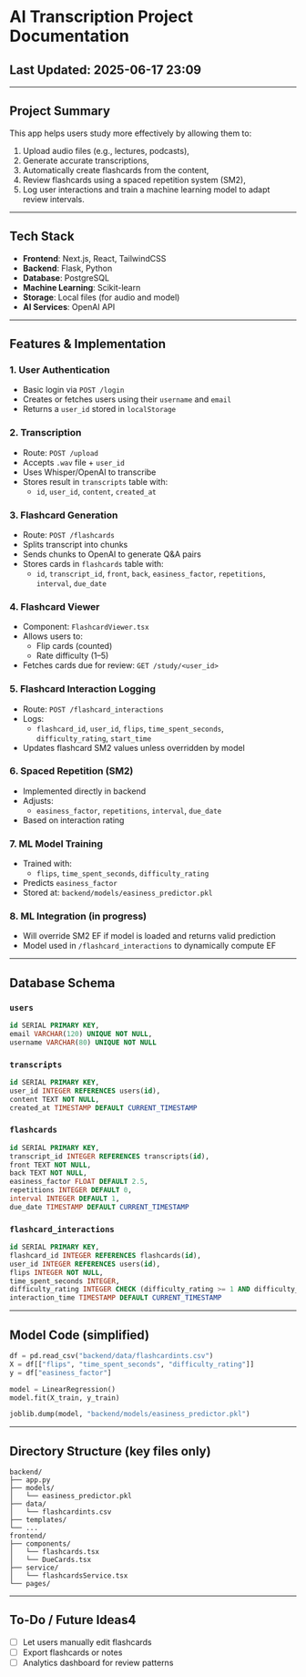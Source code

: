 # AI Transcription Project Documentation

## Last Updated: 2025-06-17 23:09

---

## Project Summary

This app helps users study more effectively by allowing them to:

1. Upload audio files (e.g., lectures, podcasts),
2. Generate accurate transcriptions,
3. Automatically create flashcards from the content,
4. Review flashcards using a spaced repetition system (SM2),
5. Log user interactions and train a machine learning model to adapt review intervals.

---

## Tech Stack

- **Frontend**: Next.js, React, TailwindCSS
- **Backend**: Flask, Python
- **Database**: PostgreSQL
- **Machine Learning**: Scikit-learn
- **Storage**: Local files (for audio and model)
- **AI Services**: OpenAI API

---

## Features & Implementation

### 1. **User Authentication**

- Basic login via `POST /login`
- Creates or fetches users using their `username` and `email`
- Returns a `user_id` stored in `localStorage`

### 2. **Transcription**

- Route: `POST /upload`
- Accepts `.wav` file + `user_id`
- Uses Whisper/OpenAI to transcribe
- Stores result in `transcripts` table with:
  - `id`, `user_id`, `content`, `created_at`

### 3. **Flashcard Generation**

- Route: `POST /flashcards`
- Splits transcript into chunks
- Sends chunks to OpenAI to generate Q&A pairs
- Stores cards in `flashcards` table with:
  - `id`, `transcript_id`, `front`, `back`, `easiness_factor`, `repetitions`, `interval`, `due_date`

### 4. **Flashcard Viewer**

- Component: `FlashcardViewer.tsx`
- Allows users to:
  - Flip cards (counted)
  - Rate difficulty (1–5)
- Fetches cards due for review: `GET /study/<user_id>`

### 5. **Flashcard Interaction Logging**

- Route: `POST /flashcard_interactions`
- Logs:
  - `flashcard_id`, `user_id`, `flips`, `time_spent_seconds`, `difficulty_rating`, `start_time`
- Updates flashcard SM2 values unless overridden by model

### 6. **Spaced Repetition (SM2)**

- Implemented directly in backend
- Adjusts:
  - `easiness_factor`, `repetitions`, `interval`, `due_date`
- Based on interaction rating

### 7. **ML Model Training**

- Trained with:
  - `flips`, `time_spent_seconds`, `difficulty_rating`
- Predicts `easiness_factor`
- Stored at: `backend/models/easiness_predictor.pkl`

### 8. **ML Integration (in progress)**

- Will override SM2 EF if model is loaded and returns valid prediction
- Model used in `/flashcard_interactions` to dynamically compute EF

---

## Database Schema

### `users`

```sql
id SERIAL PRIMARY KEY,
email VARCHAR(120) UNIQUE NOT NULL,
username VARCHAR(80) UNIQUE NOT NULL
```

### `transcripts`

```sql
id SERIAL PRIMARY KEY,
user_id INTEGER REFERENCES users(id),
content TEXT NOT NULL,
created_at TIMESTAMP DEFAULT CURRENT_TIMESTAMP
```

### `flashcards`

```sql
id SERIAL PRIMARY KEY,
transcript_id INTEGER REFERENCES transcripts(id),
front TEXT NOT NULL,
back TEXT NOT NULL,
easiness_factor FLOAT DEFAULT 2.5,
repetitions INTEGER DEFAULT 0,
interval INTEGER DEFAULT 1,
due_date TIMESTAMP DEFAULT CURRENT_TIMESTAMP
```

### `flashcard_interactions`

```sql
id SERIAL PRIMARY KEY,
flashcard_id INTEGER REFERENCES flashcards(id),
user_id INTEGER REFERENCES users(id),
flips INTEGER NOT NULL,
time_spent_seconds INTEGER,
difficulty_rating INTEGER CHECK (difficulty_rating >= 1 AND difficulty_rating <= 5),
interaction_time TIMESTAMP DEFAULT CURRENT_TIMESTAMP
```

---

## Model Code (simplified)

```python
df = pd.read_csv("backend/data/flashcardints.csv")
X = df[["flips", "time_spent_seconds", "difficulty_rating"]]
y = df["easiness_factor"]

model = LinearRegression()
model.fit(X_train, y_train)

joblib.dump(model, "backend/models/easiness_predictor.pkl")
```

---

## Directory Structure (key files only)

```
backend/
├── app.py
├── models/
│   └── easiness_predictor.pkl
├── data/
│   └── flashcardints.csv
├── templates/
└── ...
frontend/
├── components/
│   └── flashcards.tsx
│   └── DueCards.tsx
├── service/
│   └── flashcardsService.tsx
└── pages/
```

---

## To-Do / Future Ideas4

- [ ] Let users manually edit flashcards
- [ ] Export flashcards or notes
- [ ] Analytics dashboard for review patterns
